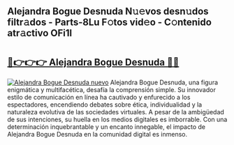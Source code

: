 ## Alejandra Bogue Desnuda N𝚞𝚎vos desn𝚞dos filtr𝚊dos - Parts-8Lu F𝚘tos vid𝚎o - C𝚘ntenido atr𝚊ctivo OFi1l

# <h2><a href="http://mb665ty.tromn.icu/?c=Alejandra+Bogue+Desnuda">🔗👉👉👉 Alejandra Bogue Desnuda 🔗🔗</a></h2>

[![Alejandra Bogue Desnuda nuevo](https://i.imgur.com/pEAQMta.gif)](http://mb665ty.tromn.icu/?c=Alejandra+Bogue+Desnuda)
Alejandra Bogue Desnuda, una figura enigmática y multifacética, desafía la comprensión simple. Su innovador estilo de comunicación en línea ha cautivado y enfurecido a los espectadores, encendiendo debates sobre ética, individualidad y la naturaleza evolutiva de las sociedades virtuales. A pesar de la ambigüedad de sus intenciones, su huella en los medios digitales es imborrable. Con una determinación inquebrantable y un encanto innegable, el impacto de Alejandra Bogue Desnuda en la comunidad digital es inmenso.
